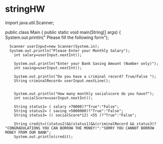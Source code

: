 # stringHW


import java.util.Scanner;

public class Main {
    public static void main(String[] args) {
      System.out.println(" Please fill the following form");

      Scanner userInput=new Scanner(System.in);
      System.out.println("Please Enter your Monthly Salary");
        int salary=userInput.nextInt();

        System.out.println("Enter your Bank Saving Amount (Number only)");
        int saving=userInput.nextInt();

        System.out.println("Do you have a criminal record? True/False ");
        String criminalRecord= userInput.nextLine();


        System.out.println("How many monthly socialscore do you have?");
        int socialScore=userInput.nextInt();

        String status1= ( salary >70000)?"True":"False";
        String status2= ( saving >5000000)?"True":"False";
        String status3= (( socialScore*12) <55 )?"True":"False";

        String credit=((status2)&&(status1)&&(criminalRecord && status3)? "CONGRADULATIONS YOU CAN BORROW THE MONEY!":"SORRY YOU CANNOT BORROW MONEY FROM OUR BANK";
        System.out.println(credit);

